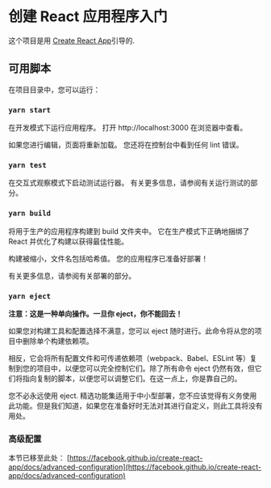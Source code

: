 # 创建 React 应用程序入门

这个项目是用 [Create React App](https://github.com/facebook/create-react-app)引导的.

## 可用脚本

在项目目录中，您可以运行：

### `yarn start`

在开发模式下运行应用程序。
打开 http://localhost:3000 在浏览器中查看。

如果您进行编辑，页面将重新加载。
您还将在控制台中看到任何 lint 错误。

### `yarn test`

在交互式观察模式下启动测试运行器。
有关更多信息，请参阅有关运行测试的部分。

### `yarn build`

将用于生产的应用程序构建到 build 文件夹中。
它在生产模式下正确地捆绑了 React 并优化了构建以获得最佳性能。

构建被缩小，文件名包括哈希值。
您的应用程序已准备好部署！

有关更多信息，请参阅有关部署的部分。

### `yarn eject`

**注意：这是一种单向操作。一旦你 eject，你不能回去！**

如果您对构建工具和配置选择不满意，您可以 eject 随时进行。此命令将从您的项目中删除单个构建依赖项。

相反，它会将所有配置文件和可传递依赖项（webpack、Babel、ESLint 等）复制到您的项目中，以便您可以完全控制它们。除了所有命令 eject 仍然有效，但它们将指向复制的脚本，以便您可以调整它们。在这一点上，你是靠自己的。

您不必永远使用 eject. 精选功能集适用于中小型部署，您不应该觉得有义务使用此功能。但是我们知道，如果您在准备好时无法对其进行自定义，则此工具将没有用处。
### 高级配置

本节已移至此处： [https://facebook.github.io/create-react-app/docs/advanced-configuration](https://facebook.github.io/create-react-app/docs/advanced-configuration)

